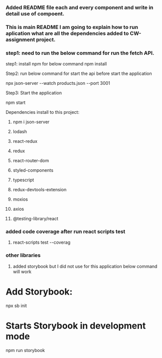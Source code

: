 ### Added README file each and every component and write in detail use of compoent.

### This is main README I am going to explain how to run aplication what are all the dependencies added to CW-assignment project.

### step1: need to run the below command for run the fetch API.
step1: install npm for below command
npm install

Step2: run below command for start the api before start the application

npx json-server --watch products.json --port 3001


Step3: Start the application 

npm start

Dependencies install to this project:

1) npm i json-server

2) lodash

3) react-redux

4) redux

5) react-router-dom

6) styled-components

7) typescript

8) redux-devtools-extension

9) moxios

10) axios

11) @testing-library/react


### added code coverage after run react scripts test

1) react-scripts test --coverag

### other libraries

1) added storybook but I did not use for this application below command will work

# Add Storybook:
npx sb init

# Starts Storybook in development mode
npm run storybook

